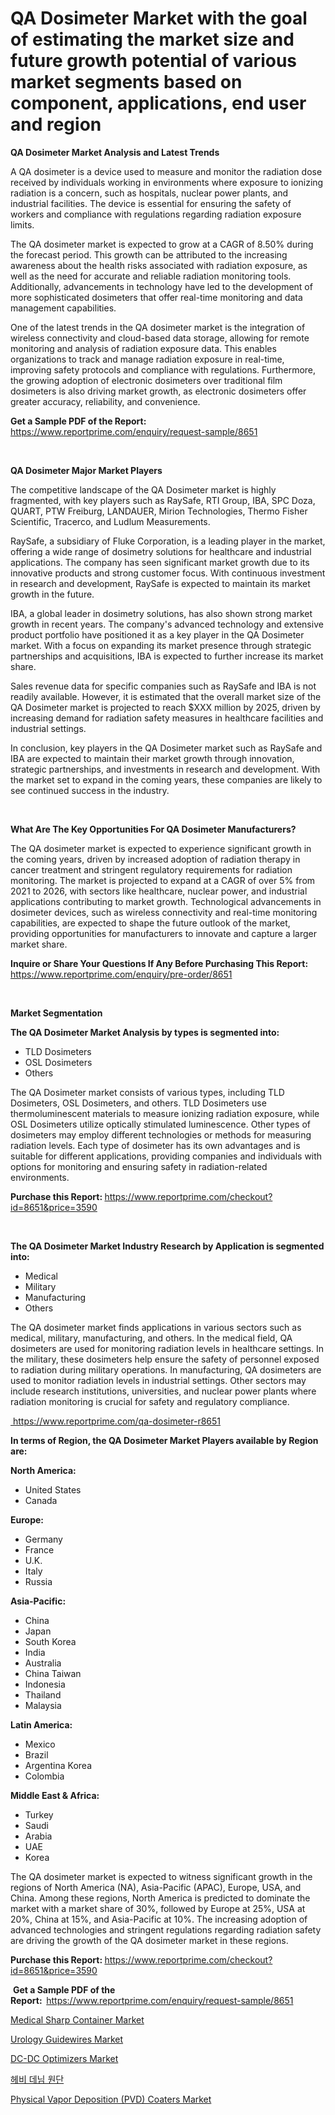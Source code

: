 <p><h1>QA Dosimeter Market with the goal of estimating the market size and future growth potential of various market segments based on component, applications, end user and region</h1></p><p><strong>QA Dosimeter Market Analysis and Latest Trends</strong></p>
<p><p>A QA dosimeter is a device used to measure and monitor the radiation dose received by individuals working in environments where exposure to ionizing radiation is a concern, such as hospitals, nuclear power plants, and industrial facilities. The device is essential for ensuring the safety of workers and compliance with regulations regarding radiation exposure limits.</p><p>The QA dosimeter market is expected to grow at a CAGR of 8.50% during the forecast period. This growth can be attributed to the increasing awareness about the health risks associated with radiation exposure, as well as the need for accurate and reliable radiation monitoring tools. Additionally, advancements in technology have led to the development of more sophisticated dosimeters that offer real-time monitoring and data management capabilities.</p><p>One of the latest trends in the QA dosimeter market is the integration of wireless connectivity and cloud-based data storage, allowing for remote monitoring and analysis of radiation exposure data. This enables organizations to track and manage radiation exposure in real-time, improving safety protocols and compliance with regulations. Furthermore, the growing adoption of electronic dosimeters over traditional film dosimeters is also driving market growth, as electronic dosimeters offer greater accuracy, reliability, and convenience.</p></p>
<p><strong>Get a Sample PDF of the Report:&nbsp;</strong> <a href="https://www.reportprime.com/enquiry/request-sample/8651">https://www.reportprime.com/enquiry/request-sample/8651</a></p>
<p>&nbsp;</p>
<p><strong>QA Dosimeter Major Market Players</strong></p>
<p><p>The competitive landscape of the QA Dosimeter market is highly fragmented, with key players such as RaySafe, RTI Group, IBA, SPC Doza, QUART, PTW Freiburg, LANDAUER, Mirion Technologies, Thermo Fisher Scientific, Tracerco, and Ludlum Measurements.</p><p>RaySafe, a subsidiary of Fluke Corporation, is a leading player in the market, offering a wide range of dosimetry solutions for healthcare and industrial applications. The company has seen significant market growth due to its innovative products and strong customer focus. With continuous investment in research and development, RaySafe is expected to maintain its market growth in the future.</p><p>IBA, a global leader in dosimetry solutions, has also shown strong market growth in recent years. The company's advanced technology and extensive product portfolio have positioned it as a key player in the QA Dosimeter market. With a focus on expanding its market presence through strategic partnerships and acquisitions, IBA is expected to further increase its market share.</p><p>Sales revenue data for specific companies such as RaySafe and IBA is not readily available. However, it is estimated that the overall market size of the QA Dosimeter market is projected to reach $XXX million by 2025, driven by increasing demand for radiation safety measures in healthcare facilities and industrial settings.</p><p>In conclusion, key players in the QA Dosimeter market such as RaySafe and IBA are expected to maintain their market growth through innovation, strategic partnerships, and investments in research and development. With the market set to expand in the coming years, these companies are likely to see continued success in the industry.</p></p>
<p>&nbsp;</p>
<p><strong>What Are The Key Opportunities For QA Dosimeter Manufacturers?</strong></p>
<p><p>The QA dosimeter market is expected to experience significant growth in the coming years, driven by increased adoption of radiation therapy in cancer treatment and stringent regulatory requirements for radiation monitoring. The market is projected to expand at a CAGR of over 5% from 2021 to 2026, with sectors like healthcare, nuclear power, and industrial applications contributing to market growth. Technological advancements in dosimeter devices, such as wireless connectivity and real-time monitoring capabilities, are expected to shape the future outlook of the market, providing opportunities for manufacturers to innovate and capture a larger market share.</p></p>
<p><strong>Inquire or Share Your Questions If Any Before Purchasing This Report:</strong> <a href="https://www.reportprime.com/enquiry/pre-order/8651">https://www.reportprime.com/enquiry/pre-order/8651</a></p>
<p>&nbsp;</p>
<p><strong>Market Segmentation</strong></p>
<p><strong>The QA Dosimeter Market Analysis by types is segmented into:</strong></p>
<p><ul><li>TLD Dosimeters</li><li>OSL Dosimeters</li><li>Others</li></ul></p>
<p><p>The QA Dosimeter market consists of various types, including TLD Dosimeters, OSL Dosimeters, and others. TLD Dosimeters use thermoluminescent materials to measure ionizing radiation exposure, while OSL Dosimeters utilize optically stimulated luminescence. Other types of dosimeters may employ different technologies or methods for measuring radiation levels. Each type of dosimeter has its own advantages and is suitable for different applications, providing companies and individuals with options for monitoring and ensuring safety in radiation-related environments.</p></p>
<p><strong>Purchase this Report:&nbsp;</strong><a href="https://www.reportprime.com/checkout?id=8651&price=3590">https://www.reportprime.com/checkout?id=8651&price=3590</a></p>
<p>&nbsp;</p>
<p><strong>The QA Dosimeter Market Industry Research by Application is segmented into:</strong></p>
<p><ul><li>Medical</li><li>Military</li><li>Manufacturing</li><li>Others</li></ul></p>
<p><p>The QA dosimeter market finds applications in various sectors such as medical, military, manufacturing, and others. In the medical field, QA dosimeters are used for monitoring radiation levels in healthcare settings. In the military, these dosimeters help ensure the safety of personnel exposed to radiation during military operations. In manufacturing, QA dosimeters are used to monitor radiation levels in industrial settings. Other sectors may include research institutions, universities, and nuclear power plants where radiation monitoring is crucial for safety and regulatory compliance.</p></p>
<p><a href="https://www.reportprime.com/qa-dosimeter-r8651">&nbsp;https://www.reportprime.com/qa-dosimeter-r8651</a></p>
<p><strong>In terms of Region, the QA Dosimeter Market Players available by Region are:</strong></p>
<p>
    <p> <strong> North America: </strong>
        <ul>
            <li>United States</li>
            <li>Canada</li>
        </ul>
        </p> 
    <p> <strong> Europe: </strong>
        <ul>
            <li>Germany</li>
            <li>France</li>
            <li>U.K.</li>
            <li>Italy</li>
            <li>Russia</li>
        </ul>
        </p> 
    <p> <strong> Asia-Pacific: </strong>
        <ul>
            <li>China</li>
            <li>Japan</li>
            <li>South Korea</li>
            <li>India</li>
            <li>Australia</li>
            <li>China Taiwan</li>
            <li>Indonesia</li>
            <li>Thailand</li>
            <li>Malaysia</li>
        </ul>
        </p> 
    <p> <strong> Latin America: </strong>
        <ul>
            <li>Mexico</li>
            <li>Brazil</li>
            <li>Argentina Korea</li>
            <li>Colombia</li>
        </ul>
        </p> 
    <p> <strong> Middle East & Africa: </strong>
        <ul>
            <li>Turkey</li>
            <li>Saudi</li>
            <li>Arabia</li>
            <li>UAE</li>
            <li>Korea</li>
        </ul>
    </p>
    </p>
<p><p>The QA dosimeter market is expected to witness significant growth in the regions of North America (NA), Asia-Pacific (APAC), Europe, USA, and China. Among these regions, North America is predicted to dominate the market with a market share of 30%, followed by Europe at 25%, USA at 20%, China at 15%, and Asia-Pacific at 10%. The increasing adoption of advanced technologies and stringent regulations regarding radiation safety are driving the growth of the QA dosimeter market in these regions.</p></p>
<p><strong>Purchase this Report: </strong><a href="https://www.reportprime.com/checkout?id=8651&price=3590">https://www.reportprime.com/checkout?id=8651&price=3590</a></p>
<p>&nbsp;<strong>Get a Sample PDF of the Report:&nbsp;&nbsp;</strong><a href="https://www.reportprime.com/enquiry/request-sample/8651">https://www.reportprime.com/enquiry/request-sample/8651</a></p>
<p><strong></strong></p>
<p><p><a href="https://github.com/Gilanghao0/Market-Research-Report-List-1/blob/main/medical-sharp-container-market.md">Medical Sharp Container Market</a></p><p><a href="https://github.com/lukmanduiky01/Market-Research-Report-List-1/blob/main/urology-guidewires-market.md">Urology Guidewires Market</a></p><p><a href="https://medium.com/@sjdhshjc2456654/dc-dc-optimizers-market-size-share-trends-analysis-report-by-product-internal-425c70a0a0ea">DC-DC Optimizers Market</a></p><p><a href="https://medium.com/@hasem1093_88994/%EB%AC%B4%EA%B1%B0%EC%9A%B4-%EB%8D%B0%EB%8B%98-%EC%9B%90%EB%8B%A8-%EC%8B%9C%EC%9E%A5-%EC%98%88%EC%B8%A1-%EC%8B%9C%EC%9E%A5-%EB%8F%99%ED%96%A5-%EB%B0%8F-%EC%98%81%ED%96%A5-%EB%B6%84%EC%84%9D-2024%EB%85%84-2031%EB%85%84-5a3a667c6cd4">헤비 데님 원단</a></p><p><a href="https://medium.com/@kaceyrath_40350/physical-vapor-deposition-pvd-coaters-market-size-is-growing-at-cagr-of-7-and-this-report-a93dc38dd73d">Physical Vapor Deposition (PVD) Coaters Market</a></p></p>